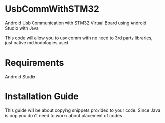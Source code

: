 # UsbCommWithSTM32
Android Usb Communication with STM32 Virtual Board using Android Studio with Java

This code will allow you to use comm with no need to 3rd party libraries, just native methodologies used

# Requirements
Android Studio

# Installation Guide

This guide will be about copying snippets provided to your code. Since Java is oop you don't need to worry about placement of codes

